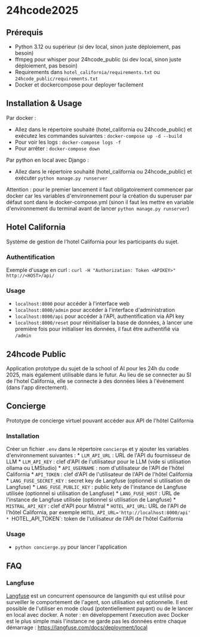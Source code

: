 # 24hcode2025
## Prérequis
* Python 3.12 ou supérieur (si dev local, sinon juste déploiement, pas besoin)  
* ffmpeg pour whisper pour 24hcode_public (si dev local, sinon juste déploiement, pas besoin)  
* Requirements dans `hotel_california/requirements.txt` ou `24hcode_public/requirements.txt`  
* Docker et dockercompose pour deployer facilement

## Installation & Usage
Par docker :
- Allez dans le répertoire souhaité (hotel_california ou 24hcode_public) et exécutez les commandes suivantes :
`docker-compose up -d --build`  
- Pour voir les logs : `docker-compose logs -f`  
- Pour arrêter : `docker-compose down`

Par python en local avec Django :
- Allez dans le répertoire souhaité (hotel_california ou 24hcode_public) et exécuter `python manage.py runserver`

Attention : pour le premier lancement il faut obligatoirement commencer par docker car les variables d'environnement pour la création du superuser par défaut sont dans le docker-compose.yml (sinon il faut les mettre en variable d'environnement du terminal avant de lancer `python manage.py runserver`)

## Hotel California
Système de gestion de l'hotel California pour les participants du sujet.

### Authentification
Exemple d'usage en curl : `curl -H "Authorization: Token <APIKEY>" http://<HOST>/api/`

### Usage
- `localhost:8000` pour accéder à l'interface web
- `localhost:8000/admin` pour accéder à l'interface d'administration
- `localhost:8000/api` pour accéder à l'API, authentification via API key
- `localhost:8000/reset` pour réinitialiser la base de données, à lancer une première fois pour initialiser les données, il faut être authentifié via `/admin`


## 24hcode Public
Application prototype du sujet de la school of AI pour les 24h du code 2025, mais également utilisable dans le futur. Au lieu de se connecter au SI de l'hotel California, elle se connecte à des données liées à l'événement (dans l'app directement).

## Concierge
Prototype de concierge virtuel pouvant accéder aux API de l'hôtel California

### Installation
Créer un fichier `.env` dans le répertoire `concierge` et y ajouter les variables d'environnement suivantes :
    * `LLM_API_URL` : URL de l'API du fournisseur de LLM
    * `LLM_API_KEY` : clef d'API de l'utilisateur pour le LLM (vide si utilisation ollama ou LMStudio)
    * `API_USERNAME` : nom d'utilisateur de l'API de l'hôtel California
    * `API_TOKEN` : clef d'API de l'utilisateur de l'API de l'hôtel California
    * `LANG_FUSE_SECRET_KEY` : secret key de Langfuse (optionnel si utilisation de Langfuse)
    * `LANG_FUSE_PUBLIC_KEY` : public kety de l'instance de Langfuse utilisée (optionnel si utilisation de Langfuse)
    * `LANG_FUSE_HOST` : URL de l'instance de Langfuse utilisée (optionnel si utilisation de Langfuse)
    * `MISTRAL_API_KEY` : clef d'API pour Mistral
    * `HOTEL_API_URL`: URL de l'API de l'hôtel California, par exemple `HOTEL_API_URL='http://localhost:8000/api'
    * `HOTEL_API_TOKEN`: token de l'utilisateur de l'API de l'hôtel California

### Usage
- `python concierge.py` pour lancer l'application

## FAQ

### Langfuse

[Langfuse](https://langfuse.com) est un concurrent opensource de langsmith qui est utilisé pour surveiller le comportement de l'agent, son utilisation est optionnelle. Il est possible de l'utiliser en mode cloud (potentiellement payant) ou de le lancer en local avec docker.
A noter : en développement l'execution avec Docker est le plus simple mais l'instance ne garde pas les données entre chaque démarrage : https://langfuse.com/docs/deployment/local



